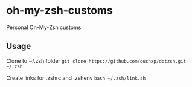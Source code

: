 # oh-my-zsh-customs
Personal On-My-Zsh customs

## Usage
Clone to ~/.zsh folder
```git clone https://github.com/ouchxp/dotzsh.git ~/.zsh```

Create links for .zshrc and .zshenv
```bash ~/.zsh/link.sh```

